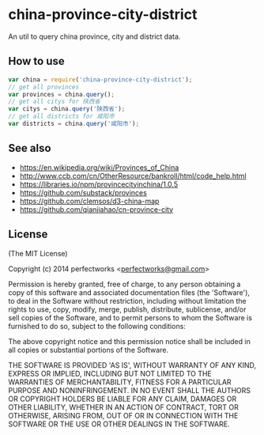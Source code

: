 
# china-province-city-district

  An util to query china province, city and district data.

## How to use

```javascript
var china = require('china-province-city-district');
// get all provinces
var provinces = china.query();
// get all citys for 陕西省
var citys = china.query('陕西省');
// get all districts for 咸阳市
var districts = china.query('咸阳市');
```

## See also
 
 - https://en.wikipedia.org/wiki/Provinces_of_China
 - http://www.ccb.com/cn/OtherResource/bankroll/html/code_help.html 
 - https://libraries.io/npm/provincecityinchina/1.0.5
 - https://github.com/substack/provinces
 - https://github.com/clemsos/d3-china-map
 - https://github.com/qianjiahao/cn-province-city

## License 

(The MIT License)

Copyright (c) 2014 perfectworks &lt;perfectworks@gmail.com&gt;

Permission is hereby granted, free of charge, to any person obtaining
a copy of this software and associated documentation files (the
'Software'), to deal in the Software without restriction, including
without limitation the rights to use, copy, modify, merge, publish,
distribute, sublicense, and/or sell copies of the Software, and to
permit persons to whom the Software is furnished to do so, subject to
the following conditions:

The above copyright notice and this permission notice shall be
included in all copies or substantial portions of the Software.

THE SOFTWARE IS PROVIDED 'AS IS', WITHOUT WARRANTY OF ANY KIND,
EXPRESS OR IMPLIED, INCLUDING BUT NOT LIMITED TO THE WARRANTIES OF
MERCHANTABILITY, FITNESS FOR A PARTICULAR PURPOSE AND NONINFRINGEMENT.
IN NO EVENT SHALL THE AUTHORS OR COPYRIGHT HOLDERS BE LIABLE FOR ANY
CLAIM, DAMAGES OR OTHER LIABILITY, WHETHER IN AN ACTION OF CONTRACT,
TORT OR OTHERWISE, ARISING FROM, OUT OF OR IN CONNECTION WITH THE
SOFTWARE OR THE USE OR OTHER DEALINGS IN THE SOFTWARE.
